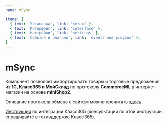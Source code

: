 ```yaml
---
name: mSync

items: [
  { text: 'Установка', link: 'setup' },
  { text: 'Интерфейс', link: 'interface' },
  { text: 'Настройки', link: 'settings' },
  { text: 'События и плагины', link: 'events-and-plugins' },
]
---
```

# mSync

Компонент позволяет импортировать товары и торговые предложения из **1С, Класс365 и МойСклад** по протоколу **CommerceML**
в интернет-магазин на основе **miniShop2**.

Описание протокола обмена с сайтом можно прочитать [здесь](http://v8.1c.ru/edi/edi_stnd/131/#1).

[Инструкция](http://class365.ru/help/modx) по интеграции Класс365 (консультации по этой инструкции спрашивайте в техподдержке Класс365).
